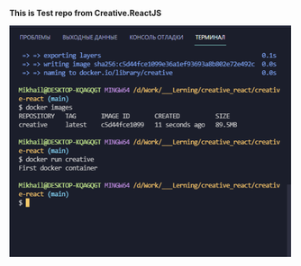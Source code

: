 **This is Test repo from Creative.ReactJS**


[<img src="docker_screen.png" width="500">](docker_screen.png)
